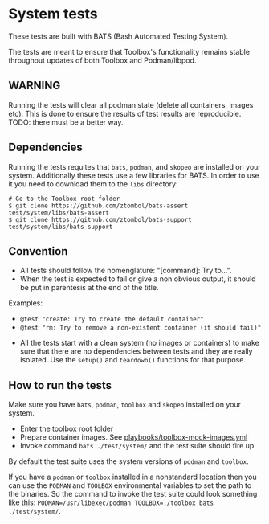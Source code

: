 # System tests

These tests are built with BATS (Bash Automated Testing System).

The tests are meant to ensure that Toolbox's functionality remains stable
throughout updates of both Toolbox and Podman/libpod.

## WARNING

Running the tests will clear all podman state (delete all containers, images etc). This is done to ensure the results of test results are reproducible. TODO: there must be a better way.

## Dependencies

Running the tests requites that `bats`, `podman`, and `skopeo` are installed on your system. Additionally these tests use a few libraries for BATS. In order to use it you need to download them to the `libs`
directory:

```
# Go to the Toolbox root folder
$ git clone https://github.com/ztombol/bats-assert test/system/libs/bats-assert
$ git clone https://github.com/ztombol/bats-support test/system/libs/bats-support
```

## Convention

- All tests should follow the nomenglature: "[command]: Try to...".
- When the test is expected to fail or give a non obvious output, it should be put in parentesis at the end of the title.

Examples:
* `@test "create: Try to create the default container"`
* `@test "rm: Try to remove a non-existent container (it should fail)"`


- All the tests start with a clean system (no images or containers) to make sure
that there are no dependencies between tests and they are really isolated. Use the `setup()` and `teardown()` functions for that purpose.

## How to run the tests

Make sure you have `bats`, `podman`, `toolbox` and `skopeo` installed on your system.

- Enter the toolbox root folder
- Prepare container images. See [playbooks/toolbox-mock-images.yml](../../playbooks/toolbox-mock-images.yml)
- Invoke command `bats ./test/system/` and the test suite should fire up

By default the test suite uses the system versions of `podman` and `toolbox`.

If you have a `podman` or `toolbox` installed in a nonstandard location then
you can use the `PODMAN` and `TOOLBOX` environmental variables to set the path
to the binaries. So the command to invoke the test suite could look something
like this: `PODMAN=/usr/libexec/podman TOOLBOX=./toolbox bats ./test/system/`.
